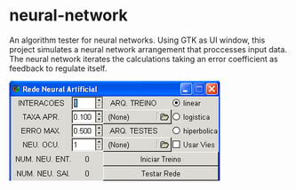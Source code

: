 # neural-network
An algorithm tester for neural networks. Using GTK as UI window, this project simulates a neural network arrangement that proccesses input data. The neural network iterates the calculations taking an error coefficient as feedback to regulate itself.

![Screenshot](/images/screenshot.png?raw=true "Screenshot")
